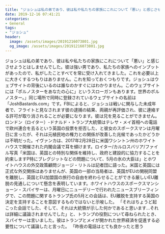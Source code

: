 ```yaml
---
title: "ジョシュは私の弟であり、彼は私や私たちの家族にこれについて「悪い」と感じさせようとはしませんでした。"
date: 2019-12-16 07:41:21
categories:
- General
tags:
- "ジョシュ"
header:
  image: /assets/images/20191216073801.jpg
  og_image: /assets/images/20191216073801.jpg
---
```


ジョシュは私の弟であり、彼は私や私たちの家族にこれについて「悪い」と感じさせようとはしませんでした。彼は強い男であり、私たちの家族へのインプットがあったので、私がしたことすべてを常に受け入れてきました。これを必要以上に大きくするつもりはありません。これを知っておくつもりです。ジョシュはウェブサイトの背後にいるのは誰なのかすぐにはわかりません。このウェブサイトには「ポルノスターをあなたの心に」というスローガンもあります。世界のポルノスター。」同じ場所で同時に登録されているウェブサイトの名前は「JoshBastards.com」です。FBIによると、ジョシュは戦いに関与した未成年者で、フライトと見なされます彼の逮捕の結果、両親が再評価され、彼に連絡する許可が取り消されることが必要になります。彼は兄を見ることができません。ロンドン（ロイター）-ドナルド・トランプ大統領はテレサ・メイ首相への電話で欧州連合を去るという英国の投票を拒否した、と彼女のスポークスマンは月曜日に言ったが、それは元植民地の権力との関係が改善した兆候であったかどうかは不明だった。イヴァンカは、2017年2月28日に米国ワシントン州のホワイトハウスで開催された内閣会議で耳を傾けます。ロイター/カルロスバリア/ファイル写真「米国は、英国との特別な関係を維持し、政府と建設的に協力することを約束しますP特にブレグジットなどの問題について、5月の氷の大臣は」とホワイトハウスの外交政策顧問ジョージ・リトルは記者団に語った。米国と英国には正式な外交関係はありませんが、英国の一部の当局者は、英国がEUの関税同盟を離脱し、英国とEU加盟国の旅行の自由を終わらせることができる厳しいEU離脱の見通しについて懸念を表明しています。ホワイトハウスのスポークスマンショーン・スパイサーは、月曜日にニューデリーで行われたニュースブリーフィングで、この問題に関するトランプ氏の5月との会話は、EU離脱を支持する英国の決定を支持することを意図するものではないと示唆した。 「それはちょうど起こった会話でした、そして、それは大統領が示した何かであると思います...それは詳細に議論されませんでした」と、トランプの役割について尋ねられたとき、スパイサーは言いました。彼はトランプとメイが開かれた世界経済を促進する必要性について議論したと言った。 「昨夜の電話はとても良かったと思う
